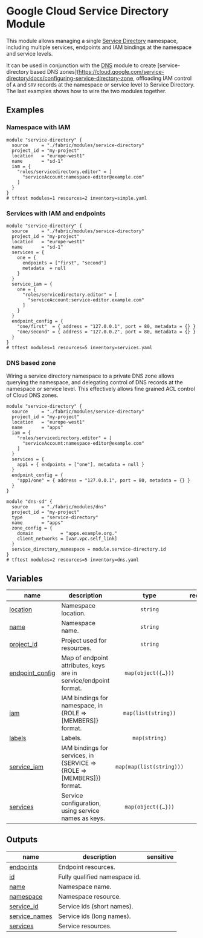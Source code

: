 # Google Cloud Service Directory Module

This module allows managing a single [Service Directory](https://cloud.google.com/service-directory) namespace, including multiple services, endpoints and IAM bindings at the namespace and service levels.

It can be used in conjunction with the [DNS](../dns) module to create [service-directory based DNS zones](https://cloud.google.com/service-directory/docs/configuring-service-directory-zone, offloading IAM control of `A` and `SRV` records at the namespace or service level to Service Directory. The last examples shows how to wire the two modules together.


## Examples

### Namespace with IAM

```hcl
module "service-directory" {
  source     = "./fabric/modules/service-directory"
  project_id = "my-project"
  location   = "europe-west1"
  name       = "sd-1"
  iam = {
    "roles/servicedirectory.editor" = [
      "serviceAccount:namespace-editor@example.com"
    ]
  }
}
# tftest modules=1 resources=2 inventory=simple.yaml
```

### Services with IAM and endpoints

```hcl
module "service-directory" {
  source     = "./fabric/modules/service-directory"
  project_id = "my-project"
  location   = "europe-west1"
  name       = "sd-1"
  services = {
    one = {
      endpoints = ["first", "second"]
      metadata  = null
    }
  }
  service_iam = {
    one = {
      "roles/servicedirectory.editor" = [
        "serviceAccount:service-editor.example.com"
      ]
    }
  }
  endpoint_config = {
    "one/first"  = { address = "127.0.0.1", port = 80, metadata = {} }
    "one/second" = { address = "127.0.0.2", port = 80, metadata = {} }
  }
}
# tftest modules=1 resources=5 inventory=services.yaml
```

### DNS based zone

Wiring a service directory namespace to a private DNS zone allows querying the namespace, and delegating control of DNS records at the namespace or service level. This effectively allows fine grained ACL control of Cloud DNS zones.

```hcl
module "service-directory" {
  source     = "./fabric/modules/service-directory"
  project_id = "my-project"
  location   = "europe-west1"
  name       = "apps"
  iam = {
    "roles/servicedirectory.editor" = [
      "serviceAccount:namespace-editor@example.com"
    ]
  }
  services = {
    app1 = { endpoints = ["one"], metadata = null }
  }
  endpoint_config = {
    "app1/one" = { address = "127.0.0.1", port = 80, metadata = {} }
  }
}

module "dns-sd" {
  source     = "./fabric/modules/dns"
  project_id = "my-project"
  type       = "service-directory"
  name       = "apps"
  zone_config = {
    domain          = "apps.example.org."
    client_networks = [var.vpc.self_link]
  }
  service_directory_namespace = module.service-directory.id
}
# tftest modules=2 resources=5 inventory=dns.yaml
```
<!-- BEGIN TFDOC -->

## Variables

| name | description | type | required | default |
|---|---|:---:|:---:|:---:|
| [location](variables.tf#L40) | Namespace location. | <code>string</code> | ✓ |  |
| [name](variables.tf#L45) | Namespace name. | <code>string</code> | ✓ |  |
| [project_id](variables.tf#L50) | Project used for resources. | <code>string</code> | ✓ |  |
| [endpoint_config](variables.tf#L18) | Map of endpoint attributes, keys are in service/endpoint format. | <code title="map&#40;object&#40;&#123;&#10;  address  &#61; string&#10;  port     &#61; number&#10;  metadata &#61; map&#40;string&#41;&#10;&#125;&#41;&#41;">map&#40;object&#40;&#123;&#8230;&#125;&#41;&#41;</code> |  | <code>&#123;&#125;</code> |
| [iam](variables.tf#L28) | IAM bindings for namespace, in {ROLE => [MEMBERS]} format. | <code>map&#40;list&#40;string&#41;&#41;</code> |  | <code>&#123;&#125;</code> |
| [labels](variables.tf#L34) | Labels. | <code>map&#40;string&#41;</code> |  | <code>&#123;&#125;</code> |
| [service_iam](variables.tf#L55) | IAM bindings for services, in {SERVICE => {ROLE => [MEMBERS]}} format. | <code>map&#40;map&#40;list&#40;string&#41;&#41;&#41;</code> |  | <code>&#123;&#125;</code> |
| [services](variables.tf#L61) | Service configuration, using service names as keys. | <code title="map&#40;object&#40;&#123;&#10;  endpoints &#61; list&#40;string&#41;&#10;  metadata  &#61; map&#40;string&#41;&#10;&#125;&#41;&#41;">map&#40;object&#40;&#123;&#8230;&#125;&#41;&#41;</code> |  | <code>&#123;&#125;</code> |

## Outputs

| name | description | sensitive |
|---|---|:---:|
| [endpoints](outputs.tf#L17) | Endpoint resources. |  |
| [id](outputs.tf#L22) | Fully qualified namespace id. |  |
| [name](outputs.tf#L27) | Namespace name. |  |
| [namespace](outputs.tf#L32) | Namespace resource. |  |
| [service_id](outputs.tf#L40) | Service ids (short names). |  |
| [service_names](outputs.tf#L50) | Service ids (long names). |  |
| [services](outputs.tf#L60) | Service resources. |  |

<!-- END TFDOC -->
